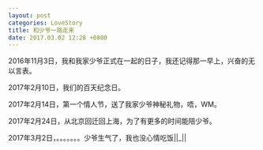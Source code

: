 ```yaml
---
layout: post
categories: LoveStory
title: 和少爷一路走来
date: 2017.03.02 12:28 +0800
---
```


2016年11月3日，我和我家少爷正式在一起的日子，我还记得那一早上，兴奋的无以言表。

2017年2月10日，我们的百天纪念日。

2017年2月14日，第一个情人节，送了我家少爷神秘礼物，唔，WM。

2017年2月24日，从北京回迁回上海，为了有更多的时间能陪少爷。

2017年3月2日，。。。。。。。少爷生气了，我也没心情吃饭||_||